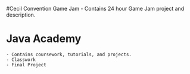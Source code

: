 #Cecil Convention Game Jam
	- Contains 24 hour Game Jam project and description.

# Java Academy
	- Contains coursework, tutorials, and projects.
	- Classwork
	- Final Project
